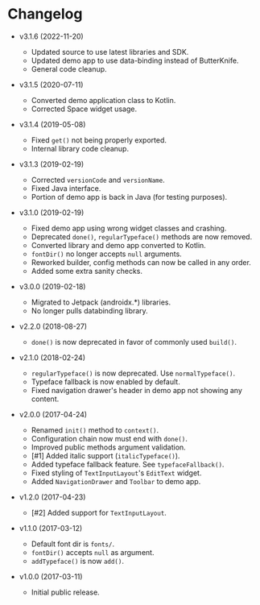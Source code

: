 Changelog
=========
 * v3.1.6 (2022-11-20)
   - Updated source to use latest libraries and SDK.
   - Updated demo app to use data-binding instead of ButterKnife.
   - General code cleanup.
 
 * v3.1.5 (2020-07-11)
   - Converted demo application class to Kotlin.
   - Corrected Space widget usage.

 * v3.1.4 (2019-05-08)
   - Fixed `get()` not being properly exported.
   - Internal library code cleanup.

 * v3.1.3 (2019-02-19)
   - Corrected `versionCode` and `versionName`.
   - Fixed Java interface.
   - Portion of demo app is back in Java (for testing purposes).

 * v3.1.0 (2019-02-19)
   - Fixed demo app using wrong widget classes and crashing.
   - Deprecated `done()`, `regularTypeface()` methods are now removed.
   - Converted library and demo app converted to Kotlin.
   - `fontDir()` no longer accepts `null` arguments.
   - Reworked builder, config methods can now be called in any order.
   - Added some extra sanity checks.

 * v3.0.0 (2019-02-18)
   - Migrated to Jetpack (androidx.*) libraries.
   - No longer pulls databinding library.

 * v2.2.0 (2018-08-27)
   - `done()` is now deprecated in favor of commonly used `build()`.

 * v2.1.0 (2018-02-24)
   - `regularTypeface()` is now deprecated. Use `normalTypeface()`.
   - Typeface fallback is now enabled by default.
   - Fixed navigation drawer's header in demo app not showing any content.

 * v2.0.0 (2017-04-24)
   - Renamed `init()` method to `context()`.
   - Configuration chain now must end with `done()`.
   - Improved public methods argument validation.
   - [#1] Added italic support (`italicTypeface()`).
   - Added typeface fallback feature. See `typefaceFallback()`.
   - Fixed styling of `TextInputLayout`'s `EditText` widget.
   - Added `NavigationDrawer` and `Toolbar` to demo app.

 * v1.2.0 (2017-04-23)
   - [#2] Added support for `TextInputLayout`.

 * v1.1.0 (2017-03-12)
   - Default font dir is `fonts/`.
   - `fontDir()` accepts `null` as argument.
   - `addTypeface()` is now `add()`.

 * v1.0.0 (2017-03-11)
   - Initial public release.
